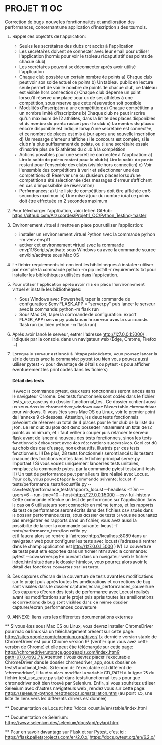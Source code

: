# PROJET 11 OC
Correction de bugs, nouvelles fonctionnalités et amélioration des performances,
concernant une application d'inscription à des tournois.

1) Rappel des objectifs de l'application:
    * Seules les secrétaires des clubs ont accès à l'application
    * Les secrétaires doivent se connecter avec leur email pour utiliser l'application
        (hormis pour voir le tableau récaputilatif des points de chaque club)
    * Les secrétaires peuvent se déconnecter après avoir utilisé l'application
    * Chaque club possède un certain nombre de points
        a) Chaque club peut voir son solde actuel de points
        b) Un tableau public en lecture seule permet de voir le nombre de points de chaque club,
            ce tableau est visible hors connection
        c) Chaque club dépense un point lorsqu'il réserve une place pour un de ses athlètes
            à une compétition, sous réserve que cette réservation soit possible
    * Modalités d'inscription à une compétition:
        a) Chaque compétition a un nombre limité d'inscriptions
        b) Chaque club ne peut inscrire qu'un maximum de 12 athlètes,
            dans la limite des places disponibles et du nombre de points restant pour le club
        c) Le nombre de places encore disponible est indiqué lorsqu'une secrétaire est connectée,
            et ce nombre de places est mis à jour après une nouvelle inscription
        d) Un message d'erreur s'affiche si le concours est complet,
            si le club n'a plus suffisamment de points,
            ou si une secrétaire essaie d'inscrire plus de 12 athlètes du club à la compétition
    * Actions possibles pour une secrétaire connectée à l'application:
        a) Lire le solde de points restant pour le club
        b) Lire le solde de points restant pour l'ensemble des clubs (visible hors connection)
        c) Voir l'ensemble des compétitions à venir et sélectionner une des compétitions
        d) Réserver une ou plusieurs places lorsqu'une compétition a été selectionnée
            (des messages d'erreur s'affichent en cas d'impossibilité de réservation)
    * Performances:
        a) Une liste de compétitions doit être affichée en 5 secondes maximum
        b) Une mise à jour du nombre total de points doit être effectuée en 2 secondes maximum
    
2) Pour télécharger l'application, voici le lien GitHub:
    https://github.com/Arz4cordes/Projet11_OC/Python_Testing-master

3) Environnement virtuel à mettre en place pour utiliser l'application:
    * installer un environnement virtuel Python avec la commande python -m venv envp11
    * activer cet environnement virtuel
        avec la commande envp11/Scripts/activate sous Windows
        ou avec la commande source env/bin/activate sous Mac OS

4) Le fichier requirements.txt contient les bibliothèques à installer:
    utiliser par exemple la commande python -m pip install -r requirements.txt
    pour installer les bibliothèques utilisées dans l'application.

5) Pour utiliser l'application après avoir mis en place l'environnement virtuel
    et installé les bibliothèques:
    * Sous Windows avec Powershell, taper la commande de configuration:
        $env:FLASK_APP = "server.py"
        puis lancer le serveur avec la commande: python -m flask run
    * Sous Mac OS, taper la commande de configuration: export FLASK_APP=server.py
        puis lancer le serveur avec la commande: flask run (ou bien python -m flask run)

6) Après avoir lancé le serveur, entrer l'adresse http://127.0.0.1:5000/ , indiquée par la console,
    dans un navigateur web (Edge, Chrome, Firefox ...)

7) Lorsque le serveur est lancé à l'étape précédente, vous pouvez lancer la série de tests avec la commande:
    pytest 
    (ou bien vous pouvez aussi utiliser pytest -v pour davantage de détails
     ou pytest -s pour afficher éventuelement les print codés dans les fichiers)

     #### Détail des tests ####
     I) Avec la commande pytest, deux tests fonctionnels seront lancés dans le navigateur Chrome.
        Ces tests fonctionnels sont codés dans le fichier tests_use_case.py du dossier functionnal_test.
        Ce dossier contient aussi un sous-dossier chromedriver_windows avec l'éxecutable chromedriver pour windows.
        Si vous êtes sous Mac OS ou Linux, voir le premier point de l'annexe 9 ci-dessous.
        Attention, les deux tests fonctionnels prévoient de réserver un total de 4 places pour le 1er club
        de la liste du json. Le 1er club du json doit donc posséder initialement un total de 12 points au minimum,
        et il faut veiller à couper puis relancer le serveur flask avant de lancer à nouveau des tests fonctionnels,
        sinon les tests fonctionnels échoueront avec des réservations successives.
        Ceci est dû au choix des cas d'usage, non exhaustifs, illustrés par ces tests fonctionnels. 
    II) De plus, 28 tests fonctionnels seront lancés: ils testent chacune des fonctions écrites dans le fichier principal
        server.py
        Important ! Si vous voulez uniquement lancer les tests unitaires, remplacez la commande pytest par la commande
        pytest tests/unit-tests
    III) Un test de performance peut par ailleurs être réalisé avec Locust.
            Pour cela, vous pouvez taper la commande suivante:
            locust -f tests/performance_tests/locustfile.py --csv=tests/performance_tests/rapports_locust  --headless -t10m --users=6 --run-time=10 --host=http://127.0.0.1:5000 --csv-full-history
            Cette commande effectue un test de performance sur l'application dans le cas où 6 utilisateurs sont connectés en même temps, et les rapports
            du test de performance seront écrits dans des fichiers csv situés dans le dossier performance_tests, sous dossier de tests
            Si vous ne souhaitez pas enregistrer les rapports dans un fichier, vous avez aussi la possibilité de lancer la commande suivante:
            locust -f tests/performance_tests/locustfile.py  
            et il faudra alors se rendre à l'adresse http://localhost:8089 dans un navigateur web pour configurer les tests avec locust
            (l'adresse à rentrer dans le champ application est http://127.0.0.1:5000 )
    IV) La couverture de tests peut être exportée dans un fichier html avec la commande: pytest --cov=server.py 
        En ouvrant dans un navigateur web le fichier index.html situé dans le dossier htmlcov, vous pourrez alors
        avoir le détail des fonctions couvertes par les tests.

8) Des captures d'écran de la couverture de tests avant les modifications sur le projet puis après toutes les améliorations et 
    corrections de bug sont visibles dans le dossier captures/ecran_performances_couverture
    Des captures d'écran des tests de performance avec Locust réalisés avant les modifications sur le projet puis après toutes
    les améliorations et corrections de bug sont visibles dans ce même dossier captures/ecran_performances_couverture

9) ANNEXE: liens vers les différentes documentations externes

** Si vous êtes sous Mac OS ou Linux, vous devrez installer ChromeDriver pour mac ou linux
via un téléchargement présent sur cette page:  https://sites.google.com/chromium.org/driver/
La dernière version stable de ChromeDriver est pour Chrome version 97 (vérifier que vous avez cette version de Chrome)
et elle peut être téléchargée sur cette page: https://chromedriver.storage.googleapis.com/index.html?path=97.0.4692.71/
Attention ! Vous devrez placer l'executable ChromeDriver dans le dossier chromedriver_app, sous dossier de tests/functional_tests.
Si le nom de l'éxécutable est différent de 'chromedriver', il faudra alors modifier la variable CD_PATH à la ligne 25 du fichier
test_use_case.py situé dans tests/functionnal-tests pour que chromedriver soit bien trouvé par Selenium.
Enfin, si vous souhaitez utiliser Selenium avec d'autres navigateurs web , rendez vous sur cette page:
https://selenium-python.readthedocs.io/installation.html
(au point 1.5, une liste de liens vers les différents drivers est donnée)

** Documentation de Locust: http://docs.locust.io/en/stable/index.html

** Documentation de Selenium: https://www.selenium.dev/selenium/docs/api/py/api.html

** Pour en savoir davantage sur Flask et sur Pytest, c'est ici:
    https://flask.palletsprojects.com/en/2.0.x/
    https://docs.pytest.org/en/6.2.x/
